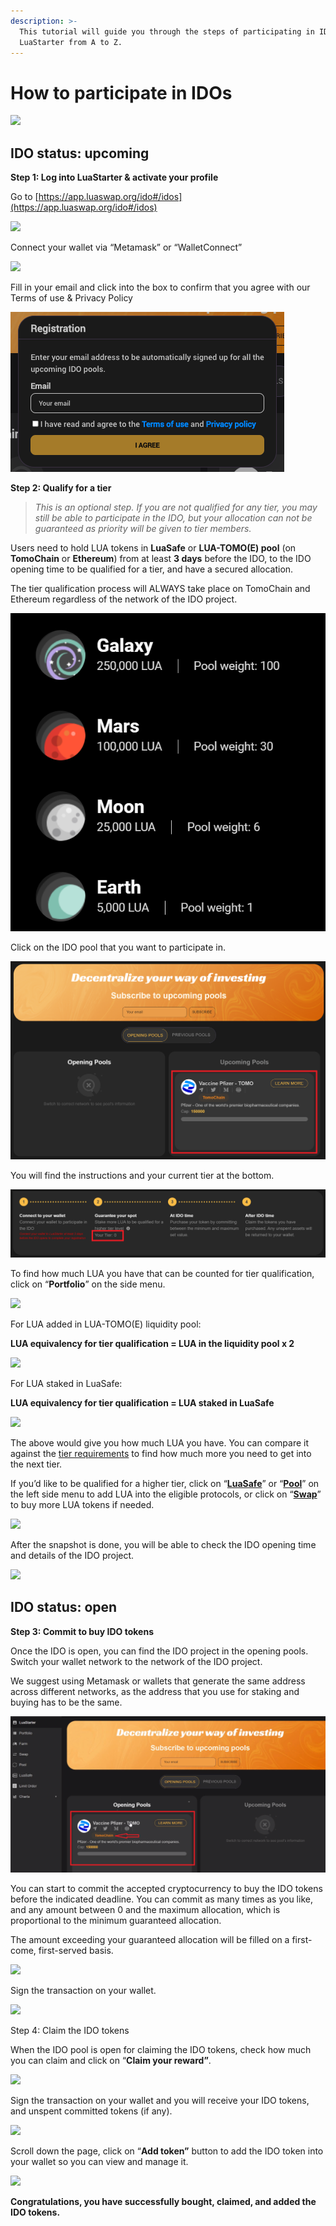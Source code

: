 ```yaml
---
description: >-
  This tutorial will guide you through the steps of participating in IDOs on
  LuaStarter from A to Z.
---
```


# How to participate in IDOs



![](<../../.gitbook/assets/image (111) (1) (1).png>)

## IDO status: upcoming&#x20;

**Step 1: Log into LuaStarter & activate your profile** &#x20;

Go to [https://app.luaswap.org/ido#/idos](https://app.luaswap.org/ido#/idos)

![](https://lh4.googleusercontent.com/E6OrImf7332yF8ypMq6Y6qIIzm8Ny-IckwVaSX91ZggJAQZwYTiko8vskpthUgA5mu8cJK5HoMaop2gV4IzK\_U079vVAJVuOVENPvxBLRRwzbaWJOOtnMsRPzb0QakBSfE2bk7zH=s0)

Connect your wallet via “Metamask” or “WalletConnect”

![](https://lh5.googleusercontent.com/APIxwsDPf9QVWImFPQZ8aWTLQ9wYZdm4x71XOmL1WkTW\_FH8w0yntZuX51oQb\_4SfCZYnXy9BVmMhdnyedLiXrAayMhWrgjphAU4GP\_F\_\_3FpQJu9JhWQCJRb2eH-XYx4slziZu4=s0)

Fill in your email and click into the box to confirm that you agree with our Terms of use & Privacy Policy

![](<../../.gitbook/assets/Screen Shot 2021-10-14 at 11.01.05 (1).png>)

**Step 2: Qualify for a tier**&#x20;

> _This is an optional step. If you are not qualified for any tier, you may still be able to participate in the IDO, but your allocation can not be guaranteed as priority will be given to tier members._

Users need to hold LUA tokens in **LuaSafe** or **LUA-TOMO(E) pool** (on **TomoChain** or **Ethereum**) from at least **3 days** before the IDO, to the IDO opening time to be qualified for a tier, and have a secured allocation.

The tier qualification process will ALWAYS take place on TomoChain and Ethereum regardless of the network of the IDO project.

![](<../../.gitbook/assets/image (115).png>)

Click on the IDO pool that you want to participate in.

![](<../../.gitbook/assets/image (113).png>)

You will find the instructions and your current tier at the bottom.

![](<../../.gitbook/assets/image (112) (1).png>)

To find how much LUA you have that can be counted for tier qualification, click on “**Portfolio**” on the side menu.

![](https://lh4.googleusercontent.com/PaJITyDj2W-6kIIIMjS0VDSGxyDQpa2pWdjwE3XqPTBrrC5eWkqrVYIi613GlGMtpoWSZRHj\_z3YlDu0J0vBECQJcv5h0FxXLecPF2h-iPHkleY6T8yehYYKT4lsJ3MM-jKSnwxy=s0)

For LUA added in LUA-TOMO(E) liquidity pool:&#x20;

**LUA equivalency for tier qualification = LUA in the liquidity pool x 2**

![](https://lh4.googleusercontent.com/WqPLeMv\_qQgjYKTxTnzd6kzuihkWrx5Fvu53h1Q4Qc\_aKBwft1fnjy7OxRFEb43srjl4y6\_BFQ2-ET\_dbtSd2K416UEfpfhQLOTXYgi3duoFFKeOYwXVcM2K3\_8ow436RwhK-fja=s0)

For LUA staked in LuaSafe:&#x20;

**LUA equivalency for tier qualification = LUA staked in LuaSafe**

![](https://lh4.googleusercontent.com/Rh3nNQsYapuTIRlFJhVlOB0S\_KSKFG7S7TComu-sX0lcHHiXLqNku-kvQcsxc4k9RL4K4nZ0RfH\_T9yW9bY-Yg35Je9WiLCB6BImVBn6VHPLvRtuhob6iq9pN2EImKeMpsZIQVEl=s0)

The above would give you how much LUA you have. You can compare it against the [tier requirements](https://docs.tomochain.com/luaswap/luastarter/tier-requirements-and-allocation) to find how much more you need to get into the next tier.&#x20;

If you’d like to be qualified for a higher tier, click on “[**LuaSafe**](https://app.luaswap.org/#/lua-safe)” or “[**Pool**](https://app.luaswap.org/#/add/TOMO/0x7262fa193e9590B2E075c3C16170f3f2f32F5C74)” on the left side menu to add LUA into the eligible protocols, or click on “[**Swap**](https://app.luaswap.org/#/swap/)” to buy more LUA tokens if needed.

![](https://lh6.googleusercontent.com/iO8RaPllQU51qhTdMks4sPltbWaR1MCUB2DIWE0\_hBsKB6UTT62Muq7fykyMj4xzGAbhuj1SVVG8whXXQeNv42jskfsyX2kBpSgaaFbg1LPSzqGz4h\_WBcZus9rx-dRvdGs2xmQj=s0)

After the snapshot is done, you will be able to check the IDO opening time and details of the IDO project.&#x20;

![](https://lh4.googleusercontent.com/UdmCGSjp8PAijguaeAMywzkJNATXi4Fe\_qpqc6uERrlLmLaJ8Oq9FhqgR8tBt\_k-F45bzzRbQwVmpNBwRbWK5fX2B5zxFa7xIkcSJhJr6dhsAKHNaP-y5VGk3eJ2ninMWhGM5QuX=s0)



## IDO status: open&#x20;

**Step 3: Commit to buy IDO tokens**&#x20;

Once the IDO is open, you can find the IDO project in the opening pools. Switch your wallet network to the network of the IDO project.&#x20;

We suggest using Metamask or wallets that generate the same address across different networks, as the address that you use for staking and buying has to be the same.&#x20;

![](<../../.gitbook/assets/image (114).png>)

You can start to commit the accepted cryptocurrency to buy the IDO tokens before the indicated deadline. You can commit as many times as you like, and any amount between 0 and the maximum allocation, which is proportional to the minimum guaranteed allocation.

The amount exceeding your guaranteed allocation will be filled on a first-come, first-served basis.&#x20;

![](https://lh3.googleusercontent.com/1wgaEKr-hXXhbbqB93G74OLRxjpVNAhlpUkhVTUFLdp\_j5dxFklIqHigbqtj\_Xn0C6of3j8n\_UlcFnB8weIBL04Gfz96RR1eVlAf4Histb1A8mAYdr-ckn2j8QgX73W12jorQtiU=s0)

Sign the transaction on your wallet.

![](https://lh3.googleusercontent.com/po8dCBSh2gYqnZM2Tep5c9f1LAlphqTRvkETqV5htf-sDKeEcvZhRisNU6srpYOcKCQUf7PNhXOV3OwBsr8dwwaMBMra3yqWZbHfxELcILFxB6d8OKBdKkco8vixin5SEd4ScMo1=s0)

Step 4: Claim the IDO tokens&#x20;

When the IDO pool is open for claiming the IDO tokens, check how much you can claim and click on “**Claim your reward”**.

![](https://lh6.googleusercontent.com/8G\_QFdA-Fmss09GE7bq4roM-jqEjGMnPG23hKxMcUYsjJd7UNBePMFFKapDXogEF9EIqKQuLLVoPsaGtU\_LzgcWug9DjuCzFv1mnyMssqD2sEqPlgYzcEAUXqZAK2BrihOKuMNIH=s0)

Sign the transaction on your wallet and you will receive your IDO tokens, and unspent committed tokens (if any).

![](https://lh3.googleusercontent.com/vk9EUSOTCD8nhc3CXmY-ebBrcfv8XDuBo7DyQVuyTF6JPmcCizFLu7DgmFH83DXL56DrsrLG4z8r-Q7Anqo9HLqH4jJDTQLSTLNYJ8WWB9WISdqHnwGsNV34DJIm6OQ-fs7GMWSL=s0)

Scroll down the page, click on “**Add token”** button to add the IDO token into your wallet so you can view and manage it.

![](https://lh3.googleusercontent.com/461zmdeqyXTm7Kte753HNwIHDEao4IGXAQOIkAingnLf22uAOeo3e8CgNtaG4J-dlCAReg0CjqB8Qhm5yqMcUdhzvRHQ7VcUw3QWiRz7uI1ykeT4\_132mnht6NInE\_J7o1ppDXn1=s0)

**Congratulations, you have successfully bought, claimed, and added the IDO tokens.**
